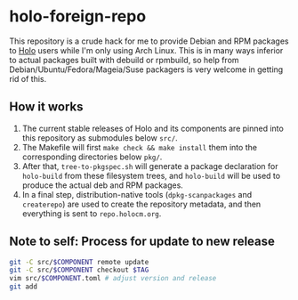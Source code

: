 # holo-foreign-repo

This repository is a crude hack for me to provide Debian and RPM packages to
[Holo](https://github.com/holocm/holo) users while I'm only using Arch Linux.
This is in many ways inferior to actual packages built with debuild or
rpmbuild, so help from Debian/Ubuntu/Fedora/Mageia/Suse packagers is very
welcome in getting rid of this.

## How it works

1. The current stable releases of Holo and its components are pinned into this
   repository as submodules below `src/`.
2. The Makefile will first `make check && make install` them into the
   corresponding directories below `pkg/`.
3. After that, `tree-to-pkgspec.sh` will generate a package declaration for
   `holo-build` from these filesystem trees, and `holo-build` will be used to
   produce the actual deb and RPM packages.
4. In a final step, distribution-native tools (`dpkg-scanpackages` and
   `createrepo`) are used to create the repository metadata, and then
   everything is sent to `repo.holocm.org`.

## Note to self: Process for update to new release

```bash
git -C src/$COMPONENT remote update
git -C src/$COMPONENT checkout $TAG
vim src/$COMPONENT.toml # adjust version and release
git add
```
